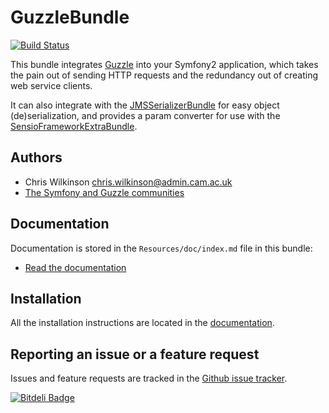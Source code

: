 GuzzleBundle
============

[![Build Status](https://travis-ci.org/misd-service-development/guzzle-bundle.png?branch=master)](http://travis-ci.org/misd-service-development/guzzle-bundle)

This bundle integrates [Guzzle](http://guzzlephp.org/) into your Symfony2 application, which takes the pain out of sending HTTP requests and the redundancy out of creating web service clients.

It can also integrate with the [JMSSerializerBundle](http://jmsyst.com/bundles/JMSSerializerBundle) for easy object (de)serialization, and provides a param converter for use with the [SensioFrameworkExtraBundle](http://symfony.com/doc/current/bundles/SensioFrameworkExtraBundle/).

Authors
-------

* Chris Wilkinson <chris.wilkinson@admin.cam.ac.uk>
* [The Symfony and Guzzle communities](https://github.com/misd-service-development/guzzle-bundle/contributors)

Documentation
-------------

Documentation is stored in the `Resources/doc/index.md` file in this bundle:

* [Read the documentation](Resources/doc/index.md)

Installation
------------

All the installation instructions are located in the [documentation](Resources/doc/index.md).

Reporting an issue or a feature request
---------------------------------------

Issues and feature requests are tracked in the [Github issue tracker](https://github.com/misd-service-development/guzzle-bundle/issues).


[![Bitdeli Badge](https://d2weczhvl823v0.cloudfront.net/ludofleury/guzzle-bundle/trend.png)](https://bitdeli.com/free "Bitdeli Badge")

